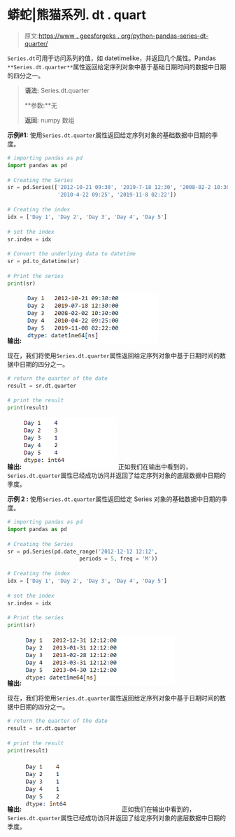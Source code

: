 # 蟒蛇|熊猫系列. dt . quart

> 原文:[https://www . geesforgeks . org/python-pandas-series-dt-quarter/](https://www.geeksforgeeks.org/python-pandas-series-dt-quarter/)

`Series.dt`可用于访问系列的值，如 datetimelike，并返回几个属性。Pandas `**Series.dt.quarter**`属性返回给定序列对象中基于基础日期时间的数据中日期的四分之一。

> **语法:** Series.dt.quarter
> 
> **参数:**无
> 
> **返回:** numpy 数组

**示例#1:** 使用`Series.dt.quarter`属性返回给定序列对象的基础数据中日期的季度。

```py
# importing pandas as pd
import pandas as pd

# Creating the Series
sr = pd.Series(['2012-10-21 09:30', '2019-7-18 12:30', '2008-02-2 10:30',
                '2010-4-22 09:25', '2019-11-8 02:22'])

# Creating the index
idx = ['Day 1', 'Day 2', 'Day 3', 'Day 4', 'Day 5']

# set the index
sr.index = idx

# Convert the underlying data to datetime 
sr = pd.to_datetime(sr)

# Print the series
print(sr)
```

**输出:**
![](img/8f2559a818481a53e728092430ef7ef0.png)

现在，我们将使用`Series.dt.quarter`属性返回给定序列对象中基于日期时间的数据中日期的四分之一。

```py
# return the quarter of the date
result = sr.dt.quarter

# print the result
print(result)
```

**输出:**
![](img/7acff0456add0dd1eb6546a375cf3fb8.png)
正如我们在输出中看到的，`Series.dt.quarter`属性已经成功访问并返回了给定序列对象的底层数据中日期的季度。

**示例 2 :** 使用`Series.dt.quarter`属性返回给定 Series 对象的基础数据中日期的季度。

```py
# importing pandas as pd
import pandas as pd

# Creating the Series
sr = pd.Series(pd.date_range('2012-12-12 12:12', 
                       periods = 5, freq = 'M'))

# Creating the index
idx = ['Day 1', 'Day 2', 'Day 3', 'Day 4', 'Day 5']

# set the index
sr.index = idx

# Print the series
print(sr)
```

**输出:**
![](img/f677f3efd64095b5f6b89e85c947acc1.png)

现在，我们将使用`Series.dt.quarter`属性返回给定序列对象中基于日期时间的数据中日期的四分之一。

```py
# return the quarter of the date
result = sr.dt.quarter

# print the result
print(result)
```

**输出:**
![](img/a7e409f3af5ab354462de6dca6184777.png)
正如我们在输出中看到的，`Series.dt.quarter`属性已经成功访问并返回了给定序列对象的底层数据中日期的季度。